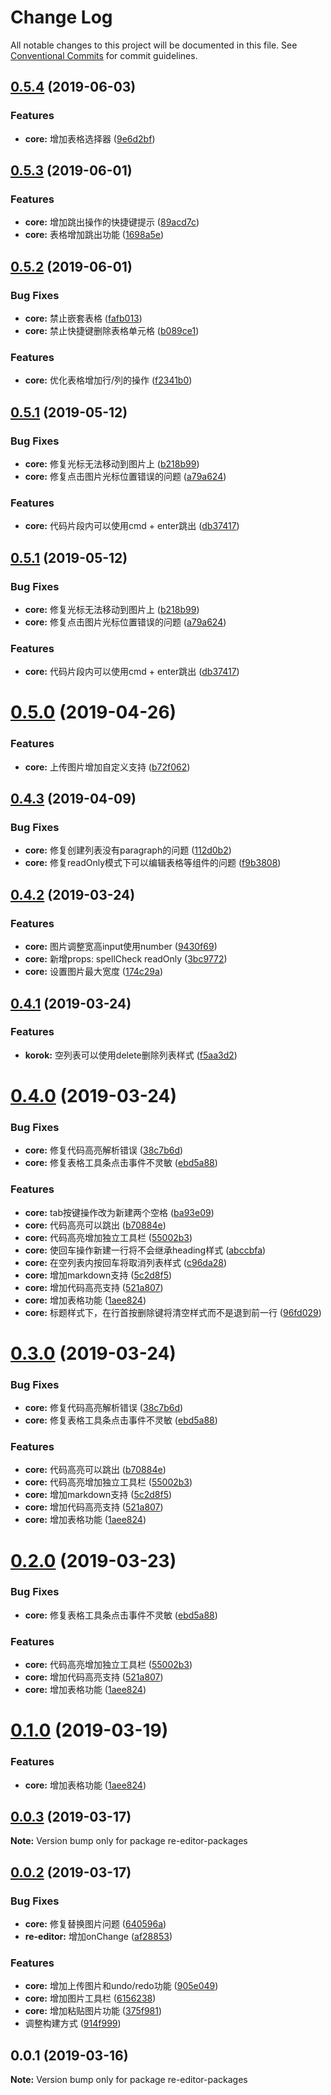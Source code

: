 # Change Log

All notable changes to this project will be documented in this file.
See [Conventional Commits](https://conventionalcommits.org) for commit guidelines.

## [0.5.4](https://github.com/wowlusitong/re-editor/compare/v0.5.3...v0.5.4) (2019-06-03)


### Features

* **core:** 增加表格选择器 ([9e6d2bf](https://github.com/wowlusitong/re-editor/commit/9e6d2bf))





## [0.5.3](https://github.com/wowlusitong/re-editor/compare/v0.5.2...v0.5.3) (2019-06-01)


### Features

* **core:** 增加跳出操作的快捷键提示 ([89acd7c](https://github.com/wowlusitong/re-editor/commit/89acd7c))
* **core:** 表格增加跳出功能 ([1698a5e](https://github.com/wowlusitong/re-editor/commit/1698a5e))





## [0.5.2](https://github.com/wowlusitong/re-editor/compare/v0.5.1...v0.5.2) (2019-06-01)


### Bug Fixes

* **core:** 禁止嵌套表格 ([fafb013](https://github.com/wowlusitong/re-editor/commit/fafb013))
* **core:** 禁止快捷键删除表格单元格 ([b089ce1](https://github.com/wowlusitong/re-editor/commit/b089ce1))


### Features

* **core:** 优化表格增加行/列的操作 ([f2341b0](https://github.com/wowlusitong/re-editor/commit/f2341b0))





## [0.5.1](https://github.com/wowlusitong/re-editor/compare/v0.5.0...v0.5.1) (2019-05-12)


### Bug Fixes

* **core:** 修复光标无法移动到图片上 ([b218b99](https://github.com/wowlusitong/re-editor/commit/b218b99))
* **core:** 修复点击图片光标位置错误的问题 ([a79a624](https://github.com/wowlusitong/re-editor/commit/a79a624))


### Features

* **core:** 代码片段内可以使用cmd + enter跳出 ([db37417](https://github.com/wowlusitong/re-editor/commit/db37417))





## [0.5.1](https://github.com/wowlusitong/re-editor/compare/v0.5.0...v0.5.1) (2019-05-12)


### Bug Fixes

* **core:** 修复光标无法移动到图片上 ([b218b99](https://github.com/wowlusitong/re-editor/commit/b218b99))
* **core:** 修复点击图片光标位置错误的问题 ([a79a624](https://github.com/wowlusitong/re-editor/commit/a79a624))


### Features

* **core:** 代码片段内可以使用cmd + enter跳出 ([db37417](https://github.com/wowlusitong/re-editor/commit/db37417))





# [0.5.0](https://github.com/wowlusitong/re-editor/compare/v0.4.3...v0.5.0) (2019-04-26)


### Features

* **core:** 上传图片增加自定义支持 ([b72f062](https://github.com/wowlusitong/re-editor/commit/b72f062))





## [0.4.3](https://github.com/wowlusitong/re-editor/compare/v0.4.2...v0.4.3) (2019-04-09)


### Bug Fixes

* **core:** 修复创建列表没有paragraph的问题 ([112d0b2](https://github.com/wowlusitong/re-editor/commit/112d0b2))
* **core:** 修复readOnly模式下可以编辑表格等组件的问题 ([f9b3808](https://github.com/wowlusitong/re-editor/commit/f9b3808))





## [0.4.2](https://github.com/wowlusitong/re-editor/compare/v0.4.1...v0.4.2) (2019-03-24)


### Features

* **core:** 图片调整宽高input使用number ([9430f69](https://github.com/wowlusitong/re-editor/commit/9430f69))
* **core:** 新增props: spellCheck readOnly ([3bc9772](https://github.com/wowlusitong/re-editor/commit/3bc9772))
* **core:** 设置图片最大宽度 ([174c29a](https://github.com/wowlusitong/re-editor/commit/174c29a))





## [0.4.1](https://github.com/wowlusitong/re-editor/compare/v0.4.0...v0.4.1) (2019-03-24)


### Features

* **korok:** 空列表可以使用delete删除列表样式 ([f5aa3d2](https://github.com/wowlusitong/re-editor/commit/f5aa3d2))





# [0.4.0](https://github.com/wowlusitong/re-editor/compare/v0.0.3...v0.4.0) (2019-03-24)


### Bug Fixes

* **core:** 修复代码高亮解析错误 ([38c7b6d](https://github.com/wowlusitong/re-editor/commit/38c7b6d))
* **core:** 修复表格工具条点击事件不灵敏 ([ebd5a88](https://github.com/wowlusitong/re-editor/commit/ebd5a88))


### Features

* **core:** tab按键操作改为新建两个空格 ([ba93e09](https://github.com/wowlusitong/re-editor/commit/ba93e09))
* **core:** 代码高亮可以跳出 ([b70884e](https://github.com/wowlusitong/re-editor/commit/b70884e))
* **core:** 代码高亮增加独立工具栏 ([55002b3](https://github.com/wowlusitong/re-editor/commit/55002b3))
* **core:** 使回车操作新建一行将不会继承heading样式 ([abccbfa](https://github.com/wowlusitong/re-editor/commit/abccbfa))
* **core:** 在空列表内按回车将取消列表样式 ([c96da28](https://github.com/wowlusitong/re-editor/commit/c96da28))
* **core:** 增加markdown支持 ([5c2d8f5](https://github.com/wowlusitong/re-editor/commit/5c2d8f5))
* **core:** 增加代码高亮支持 ([521a807](https://github.com/wowlusitong/re-editor/commit/521a807))
* **core:** 增加表格功能 ([1aee824](https://github.com/wowlusitong/re-editor/commit/1aee824))
* **core:** 标题样式下，在行首按删除键将清空样式而不是退到前一行 ([96fd029](https://github.com/wowlusitong/re-editor/commit/96fd029))





# [0.3.0](https://github.com/wowlusitong/re-editor/compare/v0.0.3...v0.3.0) (2019-03-24)


### Bug Fixes

* **core:** 修复代码高亮解析错误 ([38c7b6d](https://github.com/wowlusitong/re-editor/commit/38c7b6d))
* **core:** 修复表格工具条点击事件不灵敏 ([ebd5a88](https://github.com/wowlusitong/re-editor/commit/ebd5a88))


### Features

* **core:** 代码高亮可以跳出 ([b70884e](https://github.com/wowlusitong/re-editor/commit/b70884e))
* **core:** 代码高亮增加独立工具栏 ([55002b3](https://github.com/wowlusitong/re-editor/commit/55002b3))
* **core:** 增加markdown支持 ([5c2d8f5](https://github.com/wowlusitong/re-editor/commit/5c2d8f5))
* **core:** 增加代码高亮支持 ([521a807](https://github.com/wowlusitong/re-editor/commit/521a807))
* **core:** 增加表格功能 ([1aee824](https://github.com/wowlusitong/re-editor/commit/1aee824))





# [0.2.0](https://github.com/wowlusitong/re-editor/compare/v0.0.3...v0.2.0) (2019-03-23)


### Bug Fixes

* **core:** 修复表格工具条点击事件不灵敏 ([ebd5a88](https://github.com/wowlusitong/re-editor/commit/ebd5a88))


### Features

* **core:** 代码高亮增加独立工具栏 ([55002b3](https://github.com/wowlusitong/re-editor/commit/55002b3))
* **core:** 增加代码高亮支持 ([521a807](https://github.com/wowlusitong/re-editor/commit/521a807))
* **core:** 增加表格功能 ([1aee824](https://github.com/wowlusitong/re-editor/commit/1aee824))





# [0.1.0](https://github.com/wowlusitong/re-editor/compare/v0.0.3...v0.1.0) (2019-03-19)


### Features

* **core:** 增加表格功能 ([1aee824](https://github.com/wowlusitong/re-editor/commit/1aee824))





## [0.0.3](https://github.com/wowlusitong/re-editor/compare/v0.0.2...v0.0.3) (2019-03-17)

**Note:** Version bump only for package re-editor-packages





## [0.0.2](https://github.com/wowlusitong/re-editor/compare/v0.0.1...v0.0.2) (2019-03-17)


### Bug Fixes

* **core:** 修复替换图片问题 ([640596a](https://github.com/wowlusitong/re-editor/commit/640596a))
* **re-editor:** 增加onChange ([af28853](https://github.com/wowlusitong/re-editor/commit/af28853))


### Features

* **core:** 增加上传图片和undo/redo功能 ([905e049](https://github.com/wowlusitong/re-editor/commit/905e049))
* **core:** 增加图片工具栏 ([6156238](https://github.com/wowlusitong/re-editor/commit/6156238))
* **core:** 增加粘贴图片功能 ([375f981](https://github.com/wowlusitong/re-editor/commit/375f981))
* 调整构建方式 ([914f999](https://github.com/wowlusitong/re-editor/commit/914f999))





## 0.0.1 (2019-03-16)

**Note:** Version bump only for package re-editor-packages
